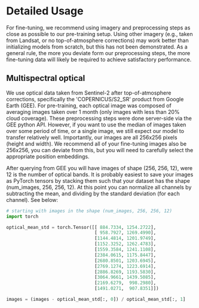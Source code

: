 # Detailed Usage
For fine-tuning, we recommend using imagery and preprocessing steps as close as possible to our pre-training setup. Using other imagery (e.g., taken from Landsat, or no top-of-atmosphere corrections) may work better than initializing models from scratch, but this has not been demonstrated. As a general rule, the more you deviate form our preprocessing steps, the more fine-tuning data will likely be required to achieve satisfactory performance.

## Multispectral optical
We use optical data taken from Sentinel-2 after top-of-atmosphere corrections, specifically the 'COPERNICUS/S2_SR' product from Google Earth  (GEE). For pre-training, each optical image was composed of averaging images taken over 1 month (only images with less than 20% cloud coverage). These preprocessing steps were done server-side via the GEE python API. However, if you want to use the median of images taken over some period of time, or a single image, we still expect our model to transfer relatively well. Importantly, our images are all 256x256 pixels (height and width). We recommend all of your fine-tuning images also be 256x256, you can deviate from this, but you will need to carefully select the appropriate position embeddings.

After querying from GEE you will have images of shape (256, 256, 12), were 12 is the number of optical bands. It is probably easiest to save your images as PyTorch tensors by stacking them such that your dataset has the shape (num_images, 256, 256, 12). At this point you can normalize all channels by subtracting the mean, and dividing by the standard deviation (for each channel). See below:

```python
# starting with images in the shape (num_images, 256, 256, 12)
import torch

optical_mean_std = torch.Tensor([[ 884.7334, 1254.2722],
                                 [ 958.7927, 1269.4990],
                                 [1144.4814, 1201.9749],
                                 [1152.3252, 1262.4783],
                                 [1559.3584, 1241.1108],
                                 [2384.0615, 1175.8447],
                                 [2680.8501, 1203.6945],
                                 [2769.1274, 1223.6914],
                                 [2886.8269, 1193.5830],
                                 [3064.9661, 1439.5085],
                                 [2169.6279,  998.2980],
                                 [1491.0271,  907.8351]])

images = (images - optical_mean_std[:, 0]) / optical_mean_std[:, 1]
```



